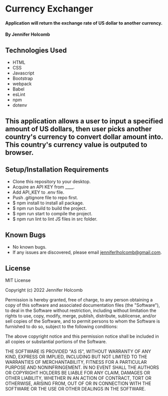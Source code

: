 # Currency Exchanger

#### Application will return the exchange rate of US dollar to another currency.

#### By Jennifer Holcomb

## Technologies Used

* HTML
* CSS
* Javascript
* Bootstrap
* webpack
* Babel
* esLint
* npm
* dotenv

## This application allows a user to input a specified amount of US dollars, then user picks another country's currency to convert dollar amount into.  This country's currency value is outputed to browser.

## Setup/Installation Requirements

* Clone this repository to your desktop.
* Acquire an API KEY from ____.
* Add API_KEY to .env file.
* Push .gitignore file to repo first.
* $ npm install to install all package.
* $ npm run build to build the project.
* $ npm run start to compile the project.
* $ npm run lint to lint JS files in src folder.


## Known Bugs

* No known bugs.
* If any issues are discovered, please email jenniferlholcomb@gmail.com.

## License

MIT License

Copyright (c) 2022 Jennifer Holcomb

Permission is hereby granted, free of charge, to any person obtaining a copy of this software and associated documentation files (the "Software"), to deal in the Software without restriction, including without limitation the rights to use, copy, modify, merge, publish, distribute, sublicense, and/or sell copies of the Software, and to permit persons to whom the Software is furnished to do so, subject to the following conditions:

The above copyright notice and this permission notice shall be included in all copies or substantial portions of the Software.

THE SOFTWARE IS PROVIDED "AS IS", WITHOUT WARRANTY OF ANY KIND, EXPRESS OR IMPLIED, INCLUDING BUT NOT LIMITED TO THE WARRANTIES OF MERCHANTABILITY, FITNESS FOR A PARTICULAR PURPOSE AND NONINFRINGEMENT. IN NO EVENT SHALL THE AUTHORS OR COPYRIGHT HOLDERS BE LIABLE FOR ANY CLAIM, DAMAGES OR OTHER LIABILITY, WHETHER IN AN ACTION OF CONTRACT, TORT OR OTHERWISE, ARISING FROM, OUT OF OR IN CONNECTION WITH THE SOFTWARE OR THE USE OR OTHER DEALINGS IN THE SOFTWARE.